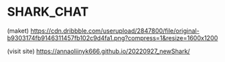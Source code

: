 # SHARK_CHAT

(maket) https://cdn.dribbble.com/userupload/2847800/file/original-b9303174fb9146311457fb102c9d4fa1.png?compress=1&resize=1600x1200


(visit site) https://annaoliinyk666.github.io/20220927_newShark/
